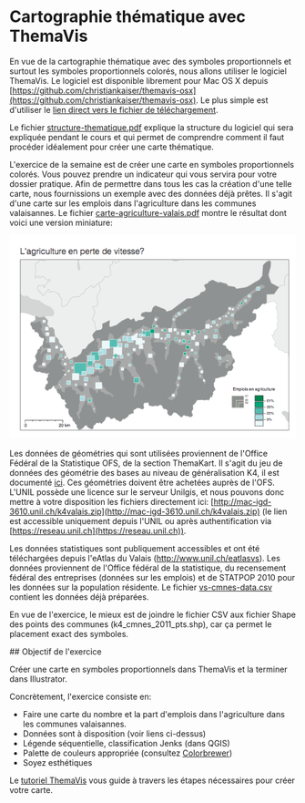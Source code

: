 # Cartographie thématique avec ThemaVis

En vue de la cartographie thématique avec des symboles proportionnels et surtout les symboles proportionnels colorés, nous allons utiliser le logiciel ThemaVis. Le logiciel est disponible librement pour Mac OS X depuis [https://github.com/christiankaiser/themavis-osx](https://github.com/christiankaiser/themavis-osx). Le plus simple est d'utiliser le [lien direct vers le fichier de téléchargement](https://github.com/christiankaiser/themavis-osx/blob/master/releases/ThemaVis-v015.dmg?raw=true).

Le fichier [structure-thematique.pdf](https://github.com/christiankaiser/visage/blob/master/semaine-06/structure-thematique.pdf) explique la structure du logiciel qui sera expliquée pendant le cours et qui permet de comprendre comment il faut procéder idéalement pour créer une carte thématique.

L'exercice de la semaine est de créer une carte en symboles proportionnels colorés. Vous pouvez prendre un indicateur qui vous servira pour votre dossier pratique. Afin de permettre dans tous les cas la création d'une telle carte, nous fournissions un exemple avec des données déjà prêtes. Il s'agit d'une carte sur les emplois dans l'agriculture dans les communes valaisannes. Le fichier [carte-agriculture-valais.pdf](https://github.com/christiankaiser/visage/blob/master/semaine-06/carte-agriculture-valais.pdf) montre le résultat dont voici une version miniature:

![Résultat de l'exercice ThemaVis](carte-agriculture-valais-miniature.png)

Les données de géométries qui sont utilisées proviennent de l'Office Fédéral de la Statistique OFS, de la section ThemaKart. Il s'agit du jeu de données des géométrie des bases au niveau de généralisation K4, il est documenté [ici](http://www.bfs.admin.ch/bfs/portal/fr/index/regionen/thematische_karten/01/02.html). Ces géométries doivent être achetées auprès de l'OFS. L'UNIL possède une licence sur le serveur Unilgis, et nous pouvons donc mettre à votre disposition les fichiers directement ici: [http://mac-igd-3610.unil.ch/k4valais.zip](http://mac-igd-3610.unil.ch/k4valais.zip) (le lien est accessible uniquement depuis l'UNIL ou après authentification via [https://reseau.unil.ch](https://reseau.unil.ch)).

Les données statistiques sont publiquement accessibles et ont été téléchargées depuis l'eAtlas du Valais (http://www.unil.ch/eatlasvs). Les données proviennent de l'Office fédéral de la statistique, du recensement fédéral des entreprises (données sur les emplois) et de STATPOP 2010 pour les données sur la population résidente. Le fichier [vs-cmnes-data.csv](https://github.com/christiankaiser/visage/blob/master/semaine-06/vs-cmnes-data.csv) contient les données déjà préparées.

En vue de l'exercice, le mieux est de joindre le fichier CSV aux fichier Shape des points des communes (k4_cmnes_2011_pts.shp), car ça permet le placement exact des symboles.


## Objectif de l'exercice

Créer une carte en symboles proportionnels dans ThemaVis et la terminer dans Illustrator.

Concrètement, l'exercice consiste en:

+ Faire une carte du nombre et la part d'emplois dans l'agriculture dans les communes valaisannes.
+ Données sont à disposition (voir liens ci-dessus)
+ Légende séquentielle, classification Jenks (dans QGIS)
+ Palette de couleurs appropriée (consultez [Colorbrewer](http://colorbrewer2.org))
+ Soyez esthétiques

Le [tutoriel ThemaVis](https://www.youtube.com/playlist?list=PLbjixabFMUzOo232IOnPQNVPjzs8Nxg66) vous guide à travers les étapes nécessaires pour créer votre carte.


